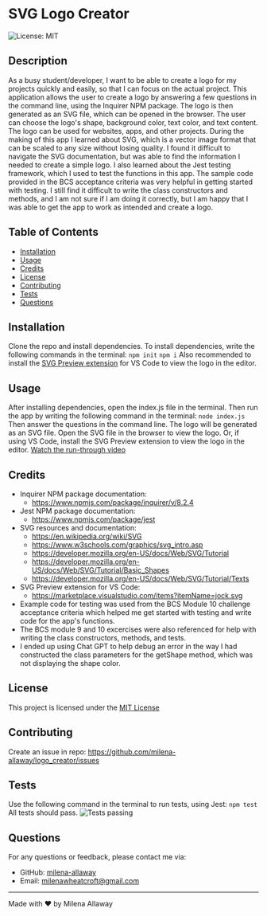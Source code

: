 # SVG Logo Creator
![License: MIT](https://img.shields.io/badge/License-MIT-yellow.svg)

## Description
As a busy student/developer, I want to be able to create a logo for my projects quickly and easily, so that I can focus on the actual project. This application allows the user to create a logo by answering a few questions in the command line, using the Inquirer NPM package. The logo is then generated as an SVG file, which can be opened in the browser. The user can choose the logo's shape, background color, text color, and text content. The logo can be used for websites, apps, and other projects.
During the making of this app I learned about SVG, which is a vector image format that can be scaled to any size without losing quality. I found it difficult to navigate the SVG documentation, but was able to find the information I needed to create a simple logo.
I also learned about the Jest testing framework, which I used to test the functions in this app. The sample code provided in the BCS acceptance criteria was very helpful in getting started with testing.
I still find it difficult to write the class constructors and methods, and I am not sure if I am doing it correctly, but I am happy that I was able to get the app to work as intended and create a logo.


## Table of Contents

- [Installation](#Installation)
- [Usage](#Usage)
- [Credits](#Credits)
- [License](#License)
- [Contributing](#Contributing)
- [Tests](#Tests)
- [Questions](#Questions)


## Installation
Clone the repo and install dependencies. To install dependencies, write the following commands in the terminal:
```npm init``` ```npm i```
Also recommended to install the [SVG Preview extension](https://marketplace.visualstudio.com/items?itemName=jock.svg) for VS Code to view the logo in the editor.

## Usage
After installing dependencies, open the index.js file in the terminal. Then run the app by writing the following command in the terminal:
```node index.js```
Then answer the questions in the command line. The logo will be generated as an SVG file. Open the SVG file in the browser to view the logo. Or, if using VS Code, install the SVG Preview extension to view the logo in the editor.
[Watch the run-through video]()

## Credits
- Inquirer NPM package documentation: 
  - https://www.npmjs.com/package/inquirer/v/8.2.4
- Jest NPM package documentation: 
  - https://www.npmjs.com/package/jest
- SVG resources and documentation:
  - https://en.wikipedia.org/wiki/SVG
  - https://www.w3schools.com/graphics/svg_intro.asp
  - https://developer.mozilla.org/en-US/docs/Web/SVG/Tutorial
  - https://developer.mozilla.org/en-US/docs/Web/SVG/Tutorial/Basic_Shapes
  - https://developer.mozilla.org/en-US/docs/Web/SVG/Tutorial/Texts
- SVG Preview extension for VS Code: 
  - https://marketplace.visualstudio.com/items?itemName=jock.svg
- Example code for testing was used from the BCS Module 10 challenge acceptance criteria which helped me get started with testing and write code for the app's functions. 
- The BCS module 9 and 10 excercises were also referenced for help with writing the class constructors, methods, and tests.
- I ended up using Chat GPT to help debug an error in the way I had constructed the class parameters for the getShape method, which was not displaying the shape color.


## License
  This project is licensed under the [MIT License](https://opensource.org/licenses/MIT)

## Contributing
Create an issue in repo: https://github.com/milena-allaway/logo_creator/issues

## Tests
Use the following command in the terminal to run tests, using Jest:
```npm test```
All tests should pass.
![Tests passing](./assets/testScreenshot.png)

## Questions
For any questions or feedback, please contact me via:
- GitHub: [milena-allaway](https://github.com/milena-allaway)
- Email: [milenawheatcroft@gmail.com](mailto:milenawheatcroft@gmail.com)

***

Made with ❤️ by Milena Allaway
